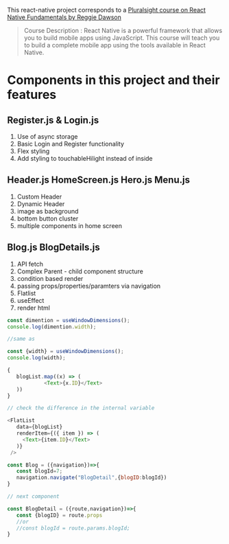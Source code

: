 This react-native project corresponds to a [Pluralsight course on React Native Fundamentals by Reggie Dawson](https://www.pluralsight.com/courses/fundamentals-react-native) 

>Course Description : React Native is a powerful framework that allows you to build mobile apps using JavaScript. This course will teach you to build a complete mobile app using the tools available in React Native.

# Components in this project and their features

## Register.js & Login.js

1. Use of async storage
2. Basic Login and Register functionality
3. Flex styling
4. Add styling to touchableHilight instead of <Text> inside

## Header.js HomeScreen.js Hero.js Menu.js

1. Custom Header
2. Dynamic Header
3. image as background
4. bottom button cluster
5. multiple components in home screen

## Blog.js BlogDetails.js

1. API fetch
2. Complex Parent - child component structure
3. condition based render
4. passing props/properties/paramters via navigation
5. Flatlist
6. useEffect
7. render html

```javascript
const dimention = useWindowDimensions();
console.log(dimention.width);

//same as

const {width} = useWindowDimensions();
console.log(width);
```

```javascript
{
   blogList.map((x) => (
            <Text>{x.ID}</Text>
   ))
}

// check the difference in the internal variable

<FlatList
   data={blogList}
   renderItem={({ item }) => (
     <Text>{item.ID}</Text>
   )}
 />

```

```javascript
const Blog = ({navigation})=>{
   const blogId=7;
   navigation.navigate("BlogDetail",{blogID:blogId})
}

// next component

const BlogDetail = ({route,navigation})=>{
   const {blogID} = route.props
   //or
   //const blogId = route.params.blogId;
}

```




